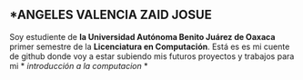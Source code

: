 *ANGELES VALENCIA ZAID JOSUE 
------
Soy estudiente de **la Universidad Autónoma Benito Juárez de Oaxaca** primer semestre de la __Licenciatura en Computación__.
Está es es mi cuente de github donde voy a estar subiendo mis futuros proyectos y trabajos para mi * *introducción a la computacion* *  
